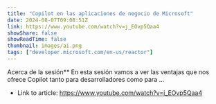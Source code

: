 ```yaml
---
title: "Copilot en las aplicaciones de negocio de Microsoft"
date: 2024-08-07T09:08:51Z
link: https://www.youtube.com/watch?v=j_EOvp5Qaa4
showShare: false
showReadTime: false
thumbnail: images/ai.png
tags: ["developer.microsoft.com/en-us/reactor"]
---
```

Acerca de la sesión** En esta sesión vamos a ver las ventajas que nos ofrece Copilot tanto para desarrolladores como para ...

- Link to article: https://www.youtube.com/watch?v=j_EOvp5Qaa4